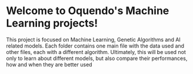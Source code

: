 # Welcome to Oquendo's Machine Learning projects!
This project is focused on Machine Learning, Genetic Algorithms and AI related models. Each folder contains one main file with the data used and other files, each with a different algorithm. Ultimately, this will be used not only to learn about different models, but also compare their performances, how and when they are better used